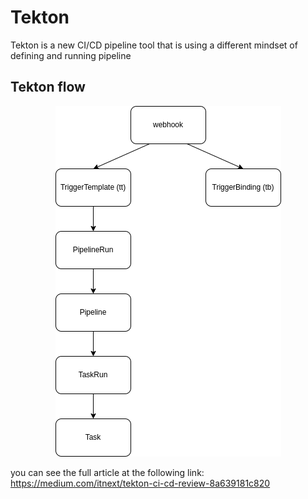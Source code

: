  # Tekton
Tekton is a new CI/CD pipeline tool that is using a different mindset of defining and running pipeline

## Tekton flow
<p align="center">
  <img src="pictures/flow.png?raw=true" />
</p>

you can see the full article at the following link: https://medium.com/itnext/tekton-ci-cd-review-8a639181c820
